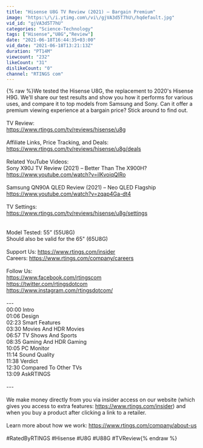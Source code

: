 ```yaml
---
title: "Hisense U8G TV Review (2021) – Bargain Premium"
image: "https:\/\/i.ytimg.com\/vi\/gjVA3d5T7hU\/hqdefault.jpg"
vid_id: "gjVA3d5T7hU"
categories: "Science-Technology"
tags: ["Hisense","U8G","Review"]
date: "2021-06-18T16:44:35+03:00"
vid_date: "2021-06-18T13:21:13Z"
duration: "PT14M"
viewcount: "232"
likeCount: "31"
dislikeCount: "0"
channel: "RTINGS com"
---
```

{% raw %}We tested the Hisense U8G, the replacement to 2020's Hisense H9G. We'll share our test results and show you how it performs for various uses, and compare it to top models from Samsung and Sony. Can it offer a premium viewing experience at a bargain price? Stick around to find out.<br /> <br />TV Review: <br /><a rel="nofollow" target="blank" href="https://www.rtings.com/tv/reviews/hisense/u8g">https://www.rtings.com/tv/reviews/hisense/u8g</a><br /><br />Affiliate Links, Price Tracking, and Deals:<br /><a rel="nofollow" target="blank" href="https://www.rtings.com/tv/reviews/hisense/u8g/deals">https://www.rtings.com/tv/reviews/hisense/u8g/deals</a><br /> <br />Related YouTube Videos: <br />Sony X90J TV Review (2021) – Better Than The X900H?<br /><a rel="nofollow" target="blank" href="https://www.youtube.com/watch?v=ilKvoiqQlRo">https://www.youtube.com/watch?v=ilKvoiqQlRo</a><br /><br />Samsung QN90A QLED Review (2021) – Neo QLED Flagship<br /> <a rel="nofollow" target="blank" href="https://www.youtube.com/watch?v=zqap4Ga-dt4">https://www.youtube.com/watch?v=zqap4Ga-dt4</a><br /><br />TV Settings: <br /><a rel="nofollow" target="blank" href="https://www.rtings.com/tv/reviews/hisense/u8g/settings">https://www.rtings.com/tv/reviews/hisense/u8g/settings</a><br /> <br /> <br />Model Tested: 55” (55U8G)<br />Should also be valid for the 65&quot; (65U8G)<br /> <br />Support Us: <a rel="nofollow" target="blank" href="https://www.rtings.com/insider">https://www.rtings.com/insider</a><br />Careers: <a rel="nofollow" target="blank" href="https://www.rtings.com/company/careers">https://www.rtings.com/company/careers</a><br /> <br />Follow Us: <br /><a rel="nofollow" target="blank" href="https://www.facebook.com/rtingscom">https://www.facebook.com/rtingscom</a><br /><a rel="nofollow" target="blank" href="https://twitter.com/rtingsdotcom">https://twitter.com/rtingsdotcom</a><br /><a rel="nofollow" target="blank" href="https://www.instagram.com/rtingsdotcom/">https://www.instagram.com/rtingsdotcom/</a><br /> <br />---<br />00:00 Intro<br />01:06 Design <br />02:23 Smart Features  <br />03:30 Movies And HDR Movies<br />06:57 TV Shows And Sports<br />08:35 Gaming And HDR Gaming<br />10:05 PC Monitor<br />11:14 Sound Quality<br />11:38 Verdict<br />12:30 Compared To Other TVs<br />13:09 AskRTINGS<br /><br />---<br /> <br />We make money directly from you via insider access on our website (which gives you access to extra features: <a rel="nofollow" target="blank" href="https://www.rtings.com/insider)">https://www.rtings.com/insider)</a> and when you buy a product after clicking a link to a retailer. <br /><br />Learn more about how we work: <a rel="nofollow" target="blank" href="https://www.rtings.com/company/about-us">https://www.rtings.com/company/about-us</a><br /> <br />#RatedByRTINGS #Hisense #U8G #U88G #TVReview{% endraw %}
